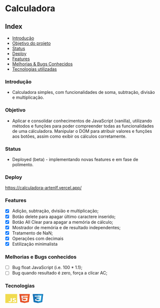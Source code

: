 # Calculadora

## Index

- [Introdução](#Introdução)
- [Objetivo do projeto](#Objetivo)
- [Status](#Status)
- [Deploy](#Deploy)
- [Features](#Features)
- [Melhorias & Bugs Conhecidos](#Melhorias-e-Bugs-Conhecidos)
- [Tecnologias utilizadas](#Tecnologias)

### Introdução

- Calculadora simples, com funcionalidades de soma, subtração, divisão e multiplicação.

### Objetivo

- Aplicar e consolidar conhecimentos de JavaScript (vanilla), utilizando métodos e funções para poder compreender todas as funcionalidades de uma cálculadora. Manipular o DOM para atribuir valores e funções aos botões, assim como exibir os cálculos corretamente.

### Status

- Deployed (beta) - implementando novas features e em fase de polimento.

### Deploy

https://calculadora-artenlf.vercel.app/

### Features

- [x] Adição, subtração, dvisião e multiplicação;
- [x] Botão delete para apagar último caractere inserido;
- [x] Botão All Clear para apagar a memória de cálculo;
- [x] Mostrador de memória e de resultado independentes;
- [x] Tratamento de NaN;
- [x] Operações com decimais
- [x] Estilização minimalista

### Melhorias e Bugs conhecidos

- [ ] Bug float JavaScript (i.e. 100 \* 1.1);
- [ ] Bug quando resultado é zero, força a clicar AC;

### Tecnologias

<img align="center" alt="JavaScript" height="30" width="40" src="https://raw.githubusercontent.com/devicons/devicon/master/icons/javascript/javascript-plain.svg">
<img align="center" alt="HTML" height="30" width="40" src="https://raw.githubusercontent.com/devicons/devicon/master/icons/html5/html5-original.svg">
<img align="center" alt="CSS" height="30" width="40" src="https://raw.githubusercontent.com/devicons/devicon/master/icons/css3/css3-original.svg">

